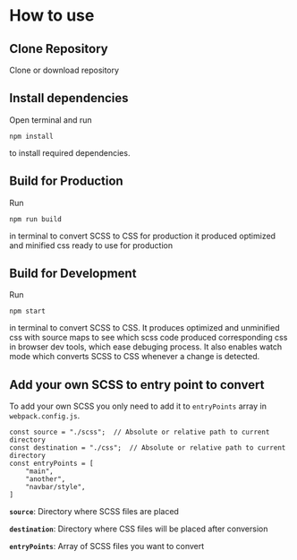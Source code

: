 # How to use

## Clone Repository
Clone or download repository

## Install dependencies
Open terminal and run
```
npm install
```
to install required dependencies.

## Build for Production
Run
```
npm run build
```
in terminal to convert SCSS to CSS for production it produced optimized and minified css ready to use for production

## Build for Development
Run
```
npm start
```
in terminal to convert SCSS to CSS. It produces optimized and unminified css with source maps to see which scss code produced corresponding css in browser dev tools, which ease debuging process. It also enables watch mode which converts SCSS to CSS whenever a change is detected.

## Add your own SCSS to entry point to convert
To add your own SCSS you only need to add it to `entryPoints` array in `webpack.config.js`.

```
const source = "./scss";  // Absolute or relative path to current directory
const destination = "./css";  // Absolute or relative path to current directory
const entryPoints = [
    "main",
    "another",
    "navbar/style",
]
```

**`source`**: Directory where SCSS files are placed

**`destination`**: Directory where CSS files will be placed after conversion

**`entryPoints`**: Array of SCSS files you want to convert